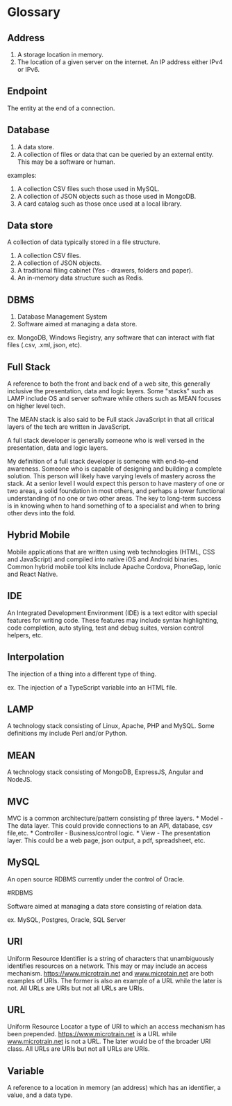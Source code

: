 # Glossary

## Address
1. A storage location in memory.
2. The location of a given server on the internet. An IP address either IPv4 or IPv6.

## Endpoint

The entity at the end of a connection.

## Database

1. A data store. 
2. A collection of files or data that can be queried by an external entity. This may be a software or human.

examples:

1. A collection CSV files such those used in MySQL. 
2. A collection of JSON objects such as those used in MongoDB. 
3. A card catalog such as those once used at a local library.

## Data store 

A collection of data typically stored in a file structure.

1. A collection CSV files. 
2. A collection of JSON objects. 
3. A traditional filing cabinet (Yes - drawers, folders and paper).
4. An in-memory data structure such as Redis.

## DBMS

1. Database Management System
2. Software aimed at managing a data store.

ex. MongoDB, Windows Registry, any software that can interact with flat files (.csv, .xml, json, etc).

## Full Stack

A reference to both the front and back end of a web site, this generally inclusive the presentation, data and logic layers. Some "stacks" such as LAMP include OS and server software while others such as MEAN focuses on higher level tech. 

The MEAN stack is also said to be Full stack JavaScript in that all critical layers of the tech are written in JavaScript.   

A full stack developer is generally someone who is well versed in the presentation, data and logic layers.

My definition of a full stack developer is someone with end-to-end awareness. Someone who is capable of designing and building a complete solution. This person will likely have varying levels of mastery across the stack. At a senior level I would expect this person to have mastery of one or two areas, a solid foundation in most others, and perhaps a lower functional understanding of no one or two other areas. The key to long-term success is in knowing when to hand something of to a specialist and when to bring other devs into the fold. 

## Hybrid Mobile

Mobile applications that are written using web technologies (HTML, CSS and JavaScript) and compiled into native iOS and Android binaries. Common hybrid mobile tool kits include Apache Cordova, PhoneGap, Ionic and React Native.

## IDE

An Integrated Development Environment (IDE) is a text editor with special features for writing code. These features may include syntax highlighting, code completion, auto styling, test and debug suites, version control helpers, etc.

## Interpolation

The injection of a thing into a different type of thing. 

ex. The injection of a TypeScript variable into an HTML file.

## LAMP

A technology stack consisting of Linux, Apache, PHP and MySQL. Some definitions my include Perl and/or Python.

## MEAN 

A technology stack consisting of MongoDB, ExpressJS, Angular and NodeJS.

## MVC

MVC is a common architecture/pattern consisting pf three layers.
    * Model - The data layer. This could provide connections to an API, database, csv file,etc.
    * Controller - Business/control logic.
    * View - The presentation layer. This could be a web page, json output, a pdf, spreadsheet, etc.

## MySQL

An open source RDBMS currently under the control of Oracle.

#RDBMS

Software aimed at managing a data store consisting of relation data.

ex. MySQL, Postgres, Oracle, SQL Server

## URI

Uniform Resource Identifier is a string of characters that unambiguously identifies resources on a network. This may or may include an access mechanism. https://www.microtrain.net and www.microtain.net are both examples of URIs. The former is also an example of a URL while the later is not. All URLs are URIs but not all URLs are URIs.

## URL

Uniform Resource Locator a type of URI to which an access mechanism has been prepended. https://www.microtrain.net is a URL while www.microtrain.net is not a URL. The later would be of the broader URI class. All URLs are URIs but not all URLs are URIs.

## Variable

A reference to a location in memory (an address) which has an identifier, a value, and a data type.
